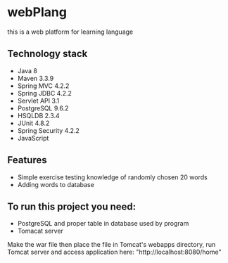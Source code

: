 # webPlang

this is a web platform for learning language

## Technology stack

* Java 8
* Maven 3.3.9
* Spring MVC 4.2.2
* Spring JDBC 4.2.2
* Servlet API 3.1
* PostgreSQL 9.6.2
* HSQLDB 2.3.4
* JUnit 4.8.2
* Spring Security 4.2.2
* JavaScript

## Features

* Simple exercise testing knowledge of randomly chosen 20 words
* Adding words to database

## To run this project you need:

- PostgreSQL and proper table in database used by program
- Tomacat server

Make the war file then place the file in Tomcat's webapps directory, run Tomcat server and access application here: "http://localhost:8080/home"